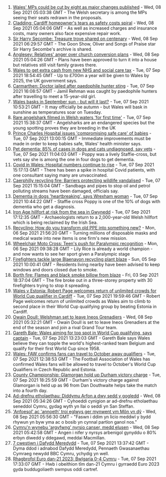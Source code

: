 1. [Wales' MPs could be cut by eight as major changes published](https://www.bbc.co.uk/news/uk-wales-politics-58476636?at_medium=RSS&at_campaign=KARANGA) - Wed, 08 Sep 2021 05:03:38 GMT - The Welsh secretary is among the MPs seeing their seats redrawn in the proposals.
2. [Cladding: Cardiff homeowner's tears as safety costs spiral](https://www.bbc.co.uk/news/uk-wales-58477966?at_medium=RSS&at_campaign=KARANGA) - Wed, 08 Sep 2021 05:04:06 GMT - As well as increased charges and insurance costs, many owners also face expensive repair work.
3. [Sir Harry Secombe: Treasure trove shared on centenary](https://www.bbc.co.uk/news/uk-wales-58477968?at_medium=RSS&at_campaign=KARANGA) - Wed, 08 Sep 2021 06:29:57 GMT - The Goon Show, Oliver and Songs of Praise star Sir Harry Secombe's archive is shared.
4. [Anglesey: Relatives' anger over church conversion plans](https://www.bbc.co.uk/news/uk-wales-58477967?at_medium=RSS&at_campaign=KARANGA) - Wed, 08 Sep 2021 05:04:26 GMT - Plans have been approved to turn it into a house but relatives still visit family graves there.
5. [Wales to get extra cash from new NHS and social care tax](https://www.bbc.co.uk/news/uk-wales-politics-58474786?at_medium=RSS&at_campaign=KARANGA) - Tue, 07 Sep 2021 18:54:45 GMT - Up to £700m a year will be given to Wales by 2025, the UK government says.
6. [Carmarthen: Doctor jailed after paedophile hunter sting](https://www.bbc.co.uk/news/uk-wales-58472335?at_medium=RSS&at_campaign=KARANGA) - Tue, 07 Sep 2021 16:08:57 GMT - Jamil Rehman was caught by paedophile hunters after travelling to meet a 15-year-old girl.
7. [Wales basks in September sun - but will it last?](https://www.bbc.co.uk/news/uk-wales-58473018?at_medium=RSS&at_campaign=KARANGA) - Tue, 07 Sep 2021 10:53:21 GMT - It may officially be autumn - but Wales will bask in sunshine as temperatures soar on Tuesday.
8. [Rare angelshark filmed in Welsh waters 'for first time'](https://www.bbc.co.uk/news/uk-wales-58479544?at_medium=RSS&at_campaign=KARANGA) - Tue, 07 Sep 2021 15:38:37 GMT - Angelsharks are an endangered species but the young spotting proves they are breeding in the UK
9. [Prince Charles Hospital issues 'compromising safe care' of babies](https://www.bbc.co.uk/news/uk-wales-58473026?at_medium=RSS&at_campaign=KARANGA) - Tue, 07 Sep 2021 13:00:15 GMT - Immediate improvements must be made in order to keep babies safe, Wales' health minister says.
10. [Pet dementia: 85% of cases in dogs and cats undiagnosed, say vets](https://www.bbc.co.uk/news/uk-wales-58465588?at_medium=RSS&at_campaign=KARANGA) - Tue, 07 Sep 2021 11:04:03 GMT - Poppy was a lively Staffie-cross, but vets say she is among the one in four dogs to get dementia.
11. [Covid in Wales: Hospital numbers continue to rise](https://www.bbc.co.uk/news/uk-wales-58475641?at_medium=RSS&at_campaign=KARANGA) - Tue, 07 Sep 2021 15:17:13 GMT - There has been a spike in hospital Covid patients, with one consultant saying many are unvaccinated.
12. [Caerphilly recycling fire: Barriers protecting wildlife vandalised](https://www.bbc.co.uk/news/uk-wales-58472327?at_medium=RSS&at_campaign=KARANGA) - Tue, 07 Sep 2021 15:15:04 GMT - Sandbags and pipes to stop oil and petrol polluting streams have been damaged, officials say.
13. [Dementia in dogs 'heartbreaking', says Wrexham woman](https://www.bbc.co.uk/news/uk-wales-58470012?at_medium=RSS&at_campaign=KARANGA) - Tue, 07 Sep 2021 10:44:22 GMT - Staffie cross Poppy is one of the 10% of dogs with dementia who get a diagnosis.
14. [Iron Age hillfort at risk from the sea in Gwynedd](https://www.bbc.co.uk/news/uk-wales-58479598?at_medium=RSS&at_campaign=KARANGA) - Tue, 07 Sep 2021 17:12:35 GMT - Archaeologists return to a 2,000-year-old Welsh hillfort which is being reclaimed by the Irish Sea.
15. [Recycling: How do you transform old PPE into something new?](https://www.bbc.co.uk/news/uk-wales-58453247?at_medium=RSS&at_campaign=KARANGA) - Mon, 06 Sep 2021 21:56:20 GMT - Turning millions of disposable masks and medical waste into new items is one firm's new mission.
16. [Wheelchair Moto Cross: Teen's push for Paralympic recognition](https://www.bbc.co.uk/news/uk-wales-58460956?at_medium=RSS&at_campaign=KARANGA) - Mon, 06 Sep 2021 09:38:28 GMT - Lily Rice is already a world champion - and now wants to see her sport given a Paralympic stage
17. [Firefighters tackle large Blaenavon recycling plant blaze](https://www.bbc.co.uk/news/uk-wales-58454122?at_medium=RSS&at_campaign=KARANGA) - Sun, 05 Sep 2021 10:00:41 GMT - Residents living nearby have been advised to keep windows and doors closed due to smoke.
18. [Borth fire: Flames and black smoke billow from blaze](https://www.bbc.co.uk/news/uk-wales-58439504?at_medium=RSS&at_campaign=KARANGA) - Fri, 03 Sep 2021 18:37:04 GMT - The fire broke out in a three-storey property with 30 firefighters trying to stop it spreading.
19. [Wales v Estonia: Robert Page welcomes return of unlimited crowds for World Cup qualifier in Cardiff](https://www.bbc.co.uk/sport/football/58404781?at_medium=RSS&at_campaign=KARANGA) - Tue, 07 Sep 2021 19:59:46 GMT - Robert Page welcomes return of unlimited crowds as Wales aim to climb to second place in their World Cup qualifying group by beating Estonia in Cardiff.
20. [Owain Doull: Welshman set to leave Ineos Grenadiers](https://www.bbc.co.uk/sport/cycling/58484773?at_medium=RSS&at_campaign=KARANGA) - Wed, 08 Sep 2021 05:32:21 GMT - Owain Doull is set to leave Ineos Grenadiers at the end of the season and join a rival Grand Tour team.
21. [Gareth Bale: Wales aiming for top spot in World Cup qualifying, says captain](https://www.bbc.co.uk/sport/football/58474986?at_medium=RSS&at_campaign=KARANGA) - Tue, 07 Sep 2021 13:23:03 GMT - Gareth Bale says Wales believe they can topple the world's highest-ranked team Belgium and qualify for their first World Cup since 1958.
22. [Wales: FAW confirms fans can travel to October away qualifiers](https://www.bbc.co.uk/sport/football/58471928?at_medium=RSS&at_campaign=KARANGA) - Tue, 07 Sep 2021 12:38:53 GMT - The Football Association of Wales has confirmed Wales fans will be allowed to travel to October's World Cup Qualifiers in Czech Republic and Estonia.
23. [County Championship: Glamorgan hold up Durham victory charge](https://www.bbc.co.uk/sport/cricket/58475407?at_medium=RSS&at_campaign=KARANGA) - Tue, 07 Sep 2021 18:25:59 GMT - Durham's victory charge against Glamorgan is held up as 96 from Dan Douthwaite helps take the match into a fourth day.
24. [Ad-drefnu etholaethau: Diddymu Arfon a dwy sedd y gogledd](https://www.bbc.co.uk/newyddion/58482306?at_medium=RSS&at_campaign=KARANGA) - Wed, 08 Sep 2021 05:34:26 GMT - Cyhoeddi cynigion ar ad-drefnu etholaethau seneddol Cymru, gydag wyth yn llai o seddi yn San Steffan.
25. ['Anfoesol' ac 'annoeth' troi eglwys ger mynwent ym Môn yn dŷ](https://www.bbc.co.uk/newyddion/58482206?at_medium=RSS&at_campaign=KARANGA) - Wed, 08 Sep 2021 05:56:30 GMT - "Faswn i ddim yn licio meddwl y bydd rhywun yn byw yma ac o bosib yn cynnal partïon ganol nos."
26. [Cymru'n wynebu 'argyfwng' nyrsio canser, medd elusen](https://www.bbc.co.uk/newyddion/58425541?at_medium=RSS&at_campaign=KARANGA) - Wed, 08 Sep 2021 05:42:58 GMT - Angen i nifer y nyrsys arbenigol gynyddu o 80% erbyn diwedd y ddegawd, meddai Macmillan.
27. [7 cwestiwn i Dafydd Meredydd](https://www.bbc.co.uk/newyddion/58474678?at_medium=RSS&at_campaign=KARANGA) - Tue, 07 Sep 2021 13:37:42 GMT - Dyma ddod i adnabod Dafydd Meredydd, Pennaeth Gwasanaethau Cymraeg newydd BBC Cymru, ychydig yn well.
28. [Rhagbrofol Euro dan-21 2023: Bwlgaria 0-4 Cymru](https://www.bbc.co.uk/newyddion/58480183?at_medium=RSS&at_campaign=KARANGA) - Tue, 07 Sep 2021 17:33:07 GMT - Hwb i obeithion tîm dan-21 Cymru i gyrraedd Euro 2023 gyda buddugoliaeth swmpus oddi cartref.
